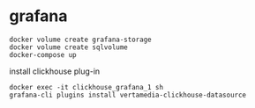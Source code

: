# grafana

```
docker volume create grafana-storage
docker volume create sqlvolume
docker-compose up
```

install clickhouse plug-in

```
docker exec -it clickhouse_grafana_1 sh
grafana-cli plugins install vertamedia-clickhouse-datasource
```